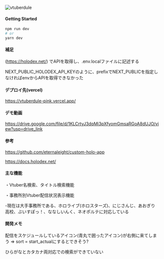 
![vtuberdule](https://github.com/user-attachments/assets/4aa62eab-a64f-4446-b17f-eac86cd3622d)

#### Getting Started
```bash
npm run dev
# or
yarn dev
```

#### 補足
(https://holodex.net/)
でAPIを取得し、.env.localファイルに記述する

NEXT_PUBLIC_HOLODEX_API_KEYのように、prefixでNEXT_PUBLICを指定しなければenvからAPIを取得できなかった


#### デプロイ先(vercel)
https://vtuberdule-pink.vercel.app/

#### デモ動画
https://drive.google.com/file/d/1KLCrtyJ3dqMi3pXfyomGmsaRGoA8dUJO/view?usp=drive_link

#### 参考
https://github.com/eternaleight/custom-holo-app

https://docs.holodex.net/


#### 主な機能
・Vtuber名検索、タイトル検索機能

・事務所別Vtuber配信状況表示機能

-現在は大手事務所である、ホロライブ(ホロスターズ)、にじさんじ、あおぎり高校、ぶいすぽっ！、ななしいんく、ネオポルテに対応している

#### 開発メモ
配信をスケジュールしているアイコン(青丸で囲ったアイコン)が右側に来てしまう =>
sort = start_actualにするとできそう?

ひらがなとカタカナ両対応での検索ができていない
